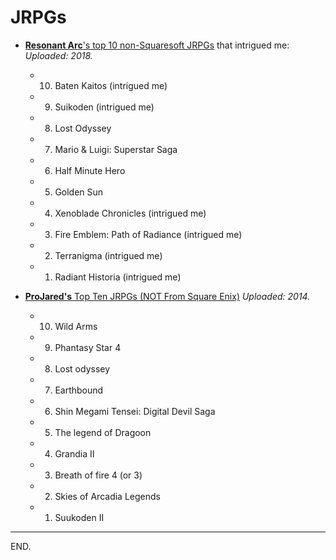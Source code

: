 # JRPGs

- [**Resonant Arc**'s top 10 non-Squaresoft JRPGs](https://www.youtube.com/watch?v=hlTPQ1HxIv4) that intrigued me:
_Uploaded: 2018._
    * 10. Baten Kaitos (intrigued me)
    * 09. Suikoden (intrigued me)
    * 08. Lost Odyssey
    * 07. Mario & Luigi: Superstar Saga
    * 06. Half Minute Hero
    * 05. Golden Sun
    * 04. Xenoblade Chronicles (intrigued me)
    * 03. Fire Emblem: Path of Radiance (intrigued me)
    * 02. Terranigma (intrigued me)
    * 01. Radiant Historia (intrigued me)

- [**ProJared's** Top Ten JRPGs (NOT From Square Enix)](https://www.youtube.com/watch?v=6w1v4p-Z4vE)
_Uploaded: 2014._
    * 10. Wild Arms
    * 09. Phantasy Star 4
    * 08. Lost odyssey
    * 07. Earthbound
    * 06. Shin Megami Tensei: Digital Devil Saga
    * 05. The legend of Dragoon
    * 04. Grandia II
    * 03. Breath of fire 4 (or 3)
    * 02. Skies of Arcadia Legends
    * 01. Suukoden II

---

END.
